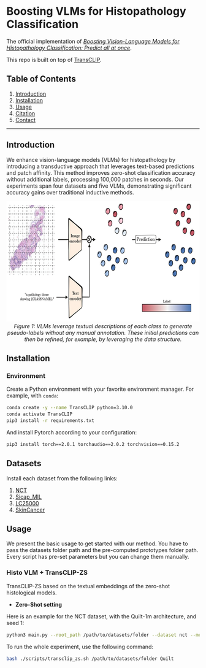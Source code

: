 # Boosting VLMs for Histopathology Classification
The official implementation of [*Boosting Vision-Language Models for Histopathology Classification: Predict all at once*]().


This repo is built on top of [TransCLIP](https://github.com/MaxZanella/transduction-for-vlms).


## Table of Contents

1. [Introduction](#introduction) 
2. [Installation](#installation) 
3. [Usage](#usage)
4. [Citation](#citation)
5. [Contact](#contact) 


---

## Introduction

We enhance vision-language models (VLMs) for histopathology by introducing a transductive approach that leverages text-based predictions and patch affinity. This method improves zero-shot classification accuracy without additional labels, processing 100,000 patches in seconds. Our experiments span four datasets and five VLMs, demonstrating significant accuracy gains over traditional inductive methods.

<p align="center">
  <img src="drawing.png" alt="Histo-TransCLIP in action" width="700" height="315">
  <br>
  <em>Figure 1: VLMs leverage textual descriptions of each class to generate pseudo-labels without any manual annotation. These initial predictions can then be refined, for example, by leveraging the data structure.</em>
</p>



## Installation

### Environment
Create a Python environment with your favorite environment manager. For example, with `conda`: 
```bash
conda create -y --name TransCLIP python=3.10.0
conda activate TransCLIP
pip3 install -r requirements.txt
```
And install Pytorch according to your configuration:
```bash
pip3 install torch==2.0.1 torchaudio==2.0.2 torchvision==0.15.2
```
## Datasets

Install each dataset from the following links:
1. [NCT](https://paperswithcode.com/dataset/nct-crc-he-100k)
2. [Sicap_MIL](https://github.com/jusiro/mil_histology)
3. [LC25000](https://github.com/tampapath/lung_colon_image_set)
4. [SkinCancer]()


## Usage
We present the basic usage to get started with our method. You have to pass the datasets folder path and the pre-computed prototypes folder path. Every script has pre-set parameters but you can change them manually.

### Histo VLM + TransCLIP-ZS
TransCLIP-ZS based on the textual embeddings of the zero-shot histological models.

- **Zero-Shot setting**

Here is an example for the NCT dataset, with the Quilt-1m architecture, and seed 1:
```bash
python3 main.py --root_path /path/to/datasets/folder --dataset nct --method TransCLIP  --seed 1 --model Quilt
```

To run the whole experiment, use the following command:
```bash
bash ./scripts/transclip_zs.sh /path/to/datasets/folder Quilt
```



